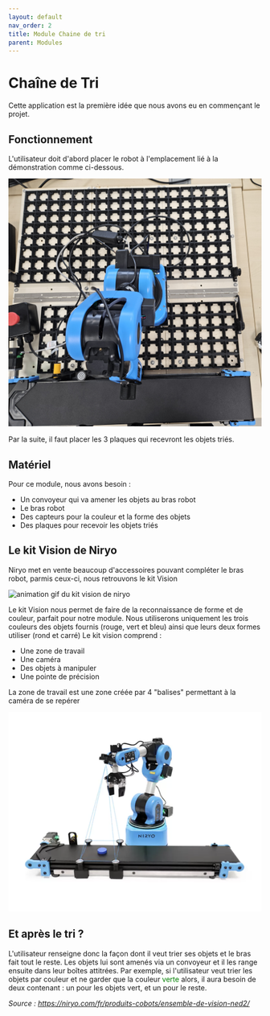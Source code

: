 ```yaml
---
layout: default
nav_order: 2
title: Module Chaine de tri
parent: Modules
---
```



# Chaîne de Tri
Cette application est la première idée que nous avons eu en commençant le projet.

## Fonctionnement

L'utilisateur doit d'abord placer le robot à l'emplacement lié à la démonstration comme ci-dessous. 

![photos montrant le placement robot](../shared-assets/images/placement_robot.jpg)

Par la suite, il faut placer les 3 plaques qui recevront les objets triés.


## Matériel

Pour ce module, nous avons besoin :
 -  Un convoyeur qui va amener les objets au bras robot
 -  Le bras robot
 -  Des capteurs pour la couleur et la forme des objets
 -  Des plaques pour recevoir les objets triés

## Le kit Vision de Niryo

Niryo met en vente beaucoup d'accessoires pouvant compléter le bras robot, parmis ceux-ci, nous retrouvons le kit Vision

![animation gif du kit vision de niryo](../shared-assets/video/visionGIF.gif)
<br>


Le kit Vision nous permet de faire de la reconnaissance de forme et de couleur, parfait pour notre module.
Nous utiliserons uniquement les trois couleurs des objets fournis (rouge, vert et bleu) ainsi que leurs deux formes utiliser (rond et carré)
Le kit vision comprend :
 -  Une zone de travail
 -  Une caméra
 -  Des objets à manipuler
 -  Une pointe de précision

La zone de travail est une zone créée par 4 "balises" permettant à la caméra de se repérer

![image de la zone de travail du kit vision](../shared-assets/images/zoneTravailVision.png)

## Et après le tri ?

L'utilisateur renseigne donc la façon dont il veut trier ses objets et le bras fait tout le reste. Les objets lui sont amenés via un convoyeur et il les range ensuite dans leur boîtes attitrées.
Par exemple, si l'utilisateur veut trier les objets par couleur et ne garder que la couleur <span style="color:green;">verte</span> alors, il aura besoin de deux contenant : un pour les objets vert, et un pour le reste.

*Source : https://niryo.com/fr/produits-cobots/ensemble-de-vision-ned2/*